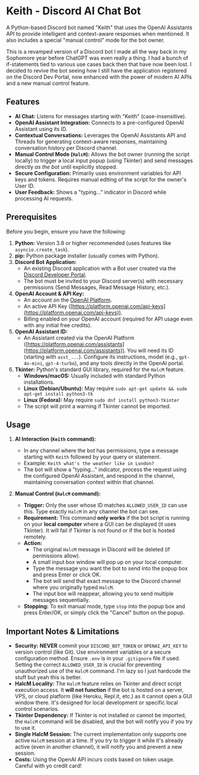 # Keith - Discord AI Chat Bot

A Python-based Discord bot named "Keith" that uses the OpenAI Assistants API to provide intelligent and context-aware responses when mentioned. It also includes a special "manual control" mode for the bot owner.

This is a revamped version of a Discord bot I made all the way back in my Sophomore year before ChatGPT was even really a thing. I had a bunch of if-statements tied to various use cases back then that have now been lost. I decided to revive the bot seeing how I still have the application registered on the Discord Dev Portal, now enhanced with the power of modern AI APIs and a new manual control feature.

## Features

*   **AI Chat:** Listens for messages starting with "Keith" (case-insensitive).
*   **OpenAI Assistant Integration:** Connects to a pre-configured OpenAI Assistant using its ID.
*   **Contextual Conversations:** Leverages the OpenAI Assistants API and Threads for generating context-aware responses, maintaining conversation history per Discord channel.
*   **Manual Control Mode (`HalcM`):** Allows the bot owner (running the script locally) to trigger a local input popup (using Tkinter) and send messages directly *as the bot* until explicitly stopped.
*   **Secure Configuration:** Primarily uses environment variables for API keys and tokens. Requires manual editing of the script for the owner's User ID.
*   **User Feedback:** Shows a "typing..." indicator in Discord while processing AI requests.

## Prerequisites

Before you begin, ensure you have the following:

1.  **Python:** Version 3.8 or higher recommended (uses features like `asyncio.create_task`).
2.  **pip:** Python package installer (usually comes with Python).
3.  **Discord Bot Application:**
    *   An existing Discord application with a Bot user created via the [Discord Developer Portal](https://discord.com/developers/applications).
    *   The bot must be invited to your Discord server(s) with necessary permissions (Send Messages, Read Message History, etc.).
4.  **OpenAI Account & API Key:**
    *   An account on the [OpenAI Platform](https://platform.openai.com/).
    *   An active API Key ([https://platform.openai.com/api-keys](https://platform.openai.com/api-keys)).
    *   Billing enabled on your OpenAI account (required for API usage even with any initial free credits).
5.  **OpenAI Assistant ID:**
    *   An Assistant created via the OpenAI Platform ([https://platform.openai.com/assistants](https://platform.openai.com/assistants)). You will need its ID (starting with `asst_...`). Configure its instructions, model (e.g., `gpt-4o-mini`, `gpt-4-turbo`), and any tools directly in the OpenAI portal.
6.  **Tkinter:** Python's standard GUI library, required for the `HalcM` feature.
    *   **Windows/macOS:** Usually included with standard Python installations.
    *   **Linux (Debian/Ubuntu):** May require `sudo apt-get update && sudo apt-get install python3-tk`
    *   **Linux (Fedora):** May require `sudo dnf install python3-tkinter`
    *   The script will print a warning if Tkinter cannot be imported.

## Usage

1.  **AI Interaction (`Keith` command):**
    *   In any channel where the bot has permissions, type a message starting with `Keith` followed by your query or statement.
    *   Example: `Keith what's the weather like in London?`
    *   The bot will show a "typing..." indicator, process the request using the configured OpenAI Assistant, and respond in the channel, maintaining conversation context within that channel.

2.  **Manual Control (`HalcM` command):**
    *   **Trigger:** Only the user whose ID matches `ALLOWED_USER_ID` can use this. Type exactly `HalcM` in any channel the bot can see.
    *   **Requirement:** This command **only works** if the bot script is running on your **local computer** where a GUI can be displayed (it uses Tkinter). It will fail if Tkinter is not found or if the bot is hosted remotely.
    *   **Action:**
        *   The original `HalcM` message in Discord will be deleted (if permissions allow).
        *   A small input box window will pop up on your local computer.
        *   Type the message you want the bot to send into the popup box and press Enter or click OK.
        *   The bot will send that exact message to the Discord channel where you originally typed `HalcM`.
        *   The input box will reappear, allowing you to send multiple messages sequentially.
    *   **Stopping:** To exit manual mode, type `stop` into the popup box and press Enter/OK, or simply click the "Cancel" button on the popup.

## Important Notes & Limitations

*   **Security:** **NEVER** commit your `DISCORD_BOT_TOKEN` or `OPENAI_API_KEY` to version control (like Git). Use environment variables or a secure configuration method. Ensure `.env` is in your `.gitignore` file if used. Setting the correct `ALLOWED_USER_ID` is crucial for preventing unauthorized use of the `HalcM` command. I'm lazy so I just hardcode the stuff but yeah this is better.
*   **HalcM Locality:** The `HalcM` feature relies on Tkinter and direct script execution access. It **will not function** if the bot is hosted on a server, VPS, or cloud platform (like Heroku, Repl.it, etc.) as it cannot open a GUI window there. It's designed for local development or specific local control scenarios.
*   **Tkinter Dependency:** If Tkinter is not installed or cannot be imported, the `HalcM` command will be disabled, and the bot will notify you if you try to use it.
*   **Single HalcM Session:** The current implementation only supports one active `HalcM` session at a time. If you try to trigger it while it's already active (even in another channel), it will notify you and prevent a new session.
*   **Costs:** Using the OpenAI API incurs costs based on token usage. Careful with yo credit card!
